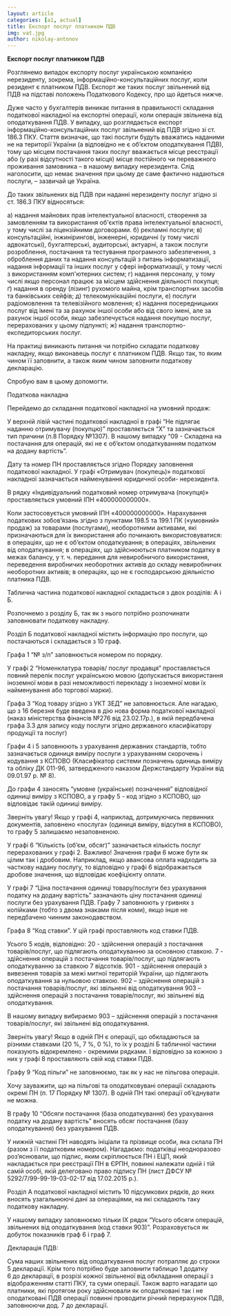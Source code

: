 ```yaml
---
layout: article
categories: [a1, actual]
title: Експорт послуг платником ПДВ
img: vat.jpg
author: nikolay-antonov
---
```


**Експорт послуг платником ПДВ**


Розглянемо випадок експорту послуг українською компанією нерезиденту, зокрема, інформаційно-консультаційних послуг, коли резидент
є платником ПДВ. Експорт же таких послуг звільнений від ПДВ на підставі положень Податкового Кодексу, про що йдеться нижче.

Дуже часто у бухгалтерів виникає питання в правильності складання податкової накладної на експортні операції, коли операція звільнена 
від оподаткування ПДВ. У випадку, що розглядається експорт інформаційно-консультаційних послуг звільнений від ПДВ згідно зі ст. 186.3 
ПКУ. Стаття визначає, що такі послуги будуть вважатись наданими не на території України (а відповідно не є об’єктом оподаткування ПДВ),
тому що місцем постачання таких послуг вважається місце реєстрації або (у разі відсутності такого місця) місце постійного чи переважного 
проживання замовника – в нашому випадку нерезидента. Слід наголосити, що немає значення при цьому де саме фактично надаються послуги, 
– зазвичай це Україна. 

До таких звільнених від ПДВ при наданні нерезиденту послуг згідно зі ст. 186.3 ПКУ відносяться:

а) надання майнових прав інтелектуальної власності, створення за замовленням та використання об'єктів права інтелектуальної власності, 
у тому числі за ліцензійними договорами.
б) рекламні послуги;
в) консультаційні, інжинірингові, інженерні, юридичні (у тому числі адвокатські), бухгалтерські, аудиторські, актуарні, а також послуги 
розроблення, постачання та тестування програмного забезпечення, з оброблення даних та надання консультацій з питань інформатизації, 
надання інформації та інших послуг у сфері інформатизації, у тому числі з використанням комп'ютерних систем;
г) надання персоналу, у тому числі якщо персонал працює за місцем здійснення діяльності покупця;
ґ) надання в оренду (лізинг) рухомого майна, крім транспортних засобів та банківських сейфів;
д) телекомунікаційні послуги,
е) послуги радіомовлення та телевізійного мовлення;
є) надання посередницьких послуг від імені та за рахунок іншої особи або від свого імені, але за рахунок іншої особи, якщо забезпечується
надання покупцю послуг, перерахованих у цьому підпункті;
ж) надання транспортно-експедиторських послуг.

На практиці виникають питання чи потрібно складати податкову накладну, якщо виконавець послуг є платником ПДВ. Якщо так, то яким чином 
її заповнити, а також яким чином заповнити податкову декларацію.

Спробую вам в цьому допомогти.

Податкова накладна

Перейдемо до складання податкової накладної на умовний продаж:


У верхній лівій частині податкової накладної в графі “Не підлягає наданню отримувачу (покупцю)” проставляється “X” та зазначається тип 
причини (п.8 Порядку №1307). В нашому випадку “09 - Складена на постачання для операцій, які не є об’єктом оподаткуванням податком на 
додану вартість”.

Дату та номер ПН проставляється згідно Порядку заповнення податкової накладної.
У графі «Отримувач (покупець)» податкової накладної зазначається найменування юридичної особи- нерезидента.

В  рядку «Індивідуальний податковий номер отримувача (покупця)» проставляється умовний ІПН «400000000000».

Коли застосовується умовний ІПН «400000000000».
Нарахування податкових зобов’язань згідно з пунктами 198.5 та 199.1 ПК («умовний» продаж) за товарами (послугами), необоротними активами, 
які призначаються для їх використання або починають використовуватися:
в операціях, що не є об’єктом оподаткування;
в операціях, звільнених від оподаткування;
в операціях, що здійснюються платником податку в межах балансу, у т. ч. передання для невиробничого використання, переведення виробничих 
необоротних активів до складу невиробничих необоротних активів;
в операціях, що не є господарською діяльністю платника ПДВ.

Таблична частина податкової накладної складається з двох розділів: А і Б.

Розпочнемо з розділу Б, так як з нього потрібно розпочинати заповнювати податкову накладну.

Розділ Б податкової накладної містить інформацію про послуги, що постачаються і складається з 10 граф.

Графа 1 “№ з/п” заповнюється номером по порядку.

У графі 2 “Номенклатура товарів/ послуг продавця” проставляється повний перелік послуг українською мовою (допускається використання 
іноземної мови в разі неможливості перекладу з іноземної мови їх найменування або торгової марки).

Графа 3 “Код товару згідно з УКТ ЗЕД” не заповнюється. Але нагадаю, що з 16 березня буде введена в дію нова форма податкової накладної 
(наказ міністерства фінансів №276 від 23.02.17р.), в якій передбачена графа 3.3 для запису коду послуги згідно державного класифікатору 
продукції та послуг)

Графи 4 і 5 заповнюють з урахування державних стандартів, тобто зазначається одиниця виміру послуги з урахуванням скорочень і кодування 
з КСПОВО (Класифікатор системи позначень одиниць виміру та обліку ДК 011-96, затвердженого наказом Держстандарту України від 09.01.97 р. 
№ 8).

До графи 4 заносять “умовне (українське) позначення” відповідної одиниці виміру з КСПОВО, а у графу 5 - код згідно з КСПОВО, 
що відповідає такій одиниці виміру.

Зверніть увагу! Якщо у графі 4, наприклад, дотримуючись первинних документів, заповнено «послуга» (одиниця виміру, відсутня в КСПОВО), 
то графу 5 залишаємо незаповненою.

У графі 6 “Кількість (об’єм, обсяг)” зазначається кількість послуг перерахованих у графі 2.
Важливо! Значення графи 6 може бути як цілим так і дробовим. Наприклад, якщо авансова оплата надходить за часткову надану послугу, 
то відповідно у графі 6 відображається дробове значення, що відповідає коефіцієнту оплати.

У графі 7 “Ціна постачання одиниці товару/послуги без урахування податку на додану вартість” зазначають ціну постачання одиниці послуги
без урахування ПДВ. Графу 7 заповнюють у гривнях з копійками (тобто з двома знаками після коми), якщо інше не передбачено чинним законодавством. 

Графа 8  “Код ставки”. У цій графі проставляють код ставки ПДВ.

Усього 5 кодів, відповідно:
20 - здійснення операцій з постачання товарів/послуг, що підлягають оподаткуванню за основною ставкою.
7 - здійснення операцій з постачання товарів/послуг, що підлягають оподаткуванню за ставкою 7 відсотків.
901 - здійснення операцій з вивезення товарів за межі митної територій України, що підлягають оподаткування за нульовою ставкою.
902 – здійснення операцій з постачання товарів/послуг, які звільнені від оподаткування
903 – здійснення операцій з постачання товарів/послуг, які звільнені від оподаткування.

В нашому випадку вибираємо 903 – здійснення операцій з постачання товарів/послуг, які звільнені від оподаткування.

Зверніть увагу! Якщо в одній ПН є операції, що обкладаються за різними ставками (20 %, 7 %, 0 %), то їх у розділі Б табличної частини показують 
відокремлено - окремими рядками. І відповідно за кожною з них у графі 8 проставляють свій код ставки ПДВ.

Графу 9 “Код пільги” не заповнюємо, так як у нас не пільгова операція.

Хочу зауважити, що на пільгові та оподатковувані операції складають окремі ПН (п. 17 Порядку № 1307). В одній ПН такі операції об’єднувати 
не можна.

В графу 10 “Обсяги постачання (база оподаткування) без урахування податку на додану вартість” вносять обсяг постачання 
(базу оподаткування) без урахування ПДВ.

У нижній частині ПН наводять ініціали та прізвище особи, яка склала ПН (разом з її податковим номером). Нагадаємо: податківці 
неодноразово роз’яснювали, що підпис, яким скріплюється ПН і ЕЦП, який накладається при реєстрації ПН в ЄРПН, повинні належати 
одній і тій самій особі, якій делеговано право підпису ПН (лист ДФСУ № 5292/7/99-99-19-03-02-17 від 17.02.2015 р.).

Розділ А податкової накладної містить 10 підсумкових рядків, до яких вносять узагальнюючі дані за операціями, на які складають таку 
податкову накладну.

У нашому випадку заповнюємо тільки IX рядок “Усього обсяги операцій, звільнених від оподаткування (код ставки 903)”. Розраховується як 
добуток показників граф 6 і граф 7.

Декларація  ПДВ:

Сума наших звільнених від оподаткування послуг потрапляє до строки 5 декларації. Крім того потрібно буде заповнити таблицю 1 додатку  
6 до декларації, в розрізі кожної звільненої від обкладання операції з відображенням статті ПКУ, та суми операції.
Також варто нагадати що платники, які протягом року здійснювали як оподатковані так і не оподатковані ПДВ операції повинні проводити 
річний перерахунок ПДВ, заповнюючи дод. 7 до декларації.




